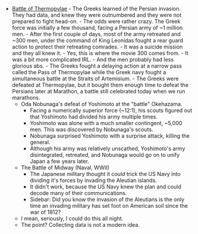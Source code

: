 - [Battle of Thermopylae](https://en.wikipedia.org/wiki/Battle_of_Thermopylae)
        - The Greeks learned of the Persian invasion. They had data, and knew they were outnumbered and they were not prepared to fight head-on.
        - The odds were rather crazy. The Greek force was initially a few thousand, facing a Persian army of ~1 million men.
            - After the first couple of days, most of the army retreated and ~300 men, under the command of King Leonidas fought a rear guard action to protect their retreating comrades.
            - It was a suicide mission and they all knew it.
            - Yes, this is where the movie 300 comes from.
            - It was a bit more complicated IRL.
            - And the men probably had less glorious abs.
        - The Greeks fought a delaying action at a narrow pass called the Pass of Thermopylae while the Greek navy fought a simultaneous battle at the Straits of Artemisium.
        - The Greeks were defeated at Thermopylae, but it bought them enough time to defeat the Persians later at Marathon, a battle still celebrated today when we run marathons.
    - Oda Nobunaga's defeat of Yoshimoto at the "battle" Okehazama.
        - Facing a numerically superior force (~12:1), his scouts figured out that Yoshimoto had divided his army multiple times.
        - Yoshimoto was alone with a much smaller contingent, ~5,000 men. This was discovered by Nobunaga's scouts.
        - Nobunaga surprised Yoshimoto with a surprise attack, killing the general.
        - Although his army was relatively unscathed, Yoshimoto's army disintegrated, retreated, and Nobunaga would go on to unify Japan a few years later.
    - The Battle of Midway (Naval, WWII)
        - The Japanese military thought it could trick the US Navy into dividing it's forces by invading the Aleutian islands.
        - It didn't work, because the US Navy knew the plan and could decode many of their communications.
        - Sidebar: Did you know the invasion of the Aleutians is the only time an invading military has set foot on American soil since the war of 1812?
    - I mean, seriously, I could do this all night.
    - The point? Collecting data is not a modern idea.
